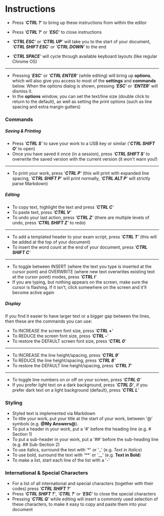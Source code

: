 Instructions
============

- Press _'__CTRL ?__'_ to bring up these instructions from within the editor
- Press _'__CTRL ?__'_ or _'__ESC__'_ to close instructions

- _'__CTRL ESC__'_ or _'__CTRL UP__'_ will take you to the start of your document, _'__CTRL SHIFT ESC__'_ or _'__CTRL DOWN__'_ to the end
- _'__CTRL SPACE__'_ will cycle through available keyboard layouts (like regular Chrome OS)

***

- Pressing _'__ESC__'_ or _'__CTRL ENTER__'_ (while editing) will bring up __options__, which will also give you access to most of the __settings__ and __commands__ below. When the options dialog is shown, pressing _'__ESC__'_ or _'__ENTER__'_ will dismiss it.
- In the __options__ window, you can set the text/line size (double click to return to the default), as well as setting the print options (such as line spacing and extra margin gutters)

### Commands

##### Saving & Printing

- Press _'__CTRL S__'_ to save your work to a USB key or similar (_'__CTRL SHIFT O__'_ to open)
- Once you have saved it once (in a session), press _'__CTRL SHIFT S__'_ to overwrite the saved version with the current version (it won't warn you!)

***

- To print your work, press _'__CTRL P__'_ (this will print with expanded line spacing, _'__CTRL SHIFT P__'_ will print normally, _'__CTRL ALT P__'_ will strictly parse Markdown)

##### Editing

- To copy text, highlight the text and press _'__CTRL C__'_
- To paste text, press _'__CTRL V__'_
- To undo your last action, press _'__CTRL Z__'_ (there are multiple levels of undo, press _'__CTRL SHIFT Z__'_ to redo)

***

- To add a templated header to your exam script, press _'__CTRL T__'_ (this will be added at the top of your document)
- To insert the word count at the end of your document, press _'__CTRL SHIFT C__'_

***

- To toggle between INSERT (where the text you type is inserted at the cursor point) and OVERWRITE (where new text overwrites existing text at the cursor point) modes, press _'__CTRL I__'_
- If you are typing, but nothing appears on the screen, make sure the cursor is flashing. If it isn't, click somewhere on the screen and it'll become active again

##### Display

If you find it easier to have larger text or a bigger gap between the lines, then these are the commands you can use:

- To INCREASE the screen font size, press _'__CTRL +__'_
- To REDUCE the screen font size, press _'__CTRL -__'_
- To restore the DEFAULT screen font size, press _'__CTRL 0__'_

***

- To INCREASE the line height/spacing, press _'__CTRL 9__'_
- To REDUCE the line height/spacing, press _'__CTRL 8__'_
- To restore the DEFAULT line height/spacing, press _'__CTRL 7__'_

***

- To toggle line numbers on or off on your screen, press _'__CTRL G__'_
- If you prefer light text on a dark background, press _'__CTRL D__'_, if you prefer dark text on a light background (default), press _'__CTRL L__'_

### Styling

- Styled text is implemented via Markdown
- To title your work, put your title at the start of your work, between '@' symbols (e.g. __@My Answers@__).
- To put a header in your work, put a '#' before the heading line (e.g. # Section 1)
- To put a sub-header in your work, put a '##' before the sub-heading line (e.g. ## Sub-Section 2)
- To use italics, surround the text with '*' or '_' (e.g. _Text in Italics_)
- To use bold, surround the text with '**' or '__' (e.g. __Text in Bold__)
- To make a list, start each line of the list with a '-'

### International & Special Characters

- For a list of all international and special characters (together with their codes) press _'__CTRL SHIFT ?__'_
- Press _'__CTRL SHIFT ?__'_, _'__CTRL ?__'_ or _'__ESC__'_ to close the special characters
- Pressing _'__CTRL Q__'_ while editing will insert a commonly used selection of these characters, to make it easy to copy and paste them into your document